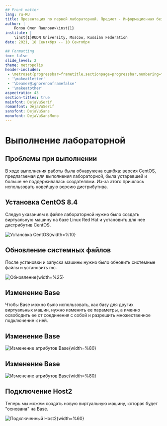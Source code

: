 ```yaml
---
## Front matter
lang: ru-RU
title: Презентация по первой лабораторной. Предмет - Информационная безопасность.
author: |
	Попов Олег Павлович\inst{1}
institute: |
	\inst{1}RUDN University, Moscow, Russian Federation
date: 2021, 18 Сентября -- 18 Сентября

## Formatting
toc: false
slide_level: 2
theme: metropolis
header-includes:
 - \metroset{progressbar=frametitle,sectionpage=progressbar,numbering=fraction}
 - '\makeatletter'
 - '\beamer@ignorenonframefalse'
 - '\makeatother'
aspectratio: 43
section-titles: true
mainfont: DejaVuSerif
romanfont: DejaVuSerif
sansfont: DejaVuSans
monofont: DejaVuSansMono
---
```


# Выполнение лабораторной

## Проблемы при выполнении

В ходе выполнения работы была обнаружена ошибка: версия CentOS, предлагаемая
для выполнения лабораторной, была устаревшей и больше не поддерживалась
создателями. Из-за этого пришлось использовать новейшую версию дистрибутива.

## Установка CentOS 8.4

Следуя указаниям в файле лабораторной нужно было создать виртуальную машину
на базе Linux Red Hat и установить для нее дистрибутив CentOS.

![Установка CentOS](image/centos.png){width=%10}

## Обновление системных файлов

После установки и запуска машины нужно было обновить системные файлы и установить
mc.

![Обновление](image/update.png){width=%25}

## Изменение Base

Чтобы Base можно было использовать, как базу для других виртуальных машин, нужно
изменить ее параметры, а именно освободить ее от соединения с собой и разрешить
множественное подключение к ней.

## Изменение Base

![Изменение атрибутов Base](image/base1.png){width=%80}

## Изменение Base

![Изменение атрибутов Base](image/base2.png){width=%80}

## Подключение Host2

Теперь мы можем создать новую виртуальную машину, которая будет "основана" на
Base.

![Подключенный Host2](image/host.png){width=%60}
